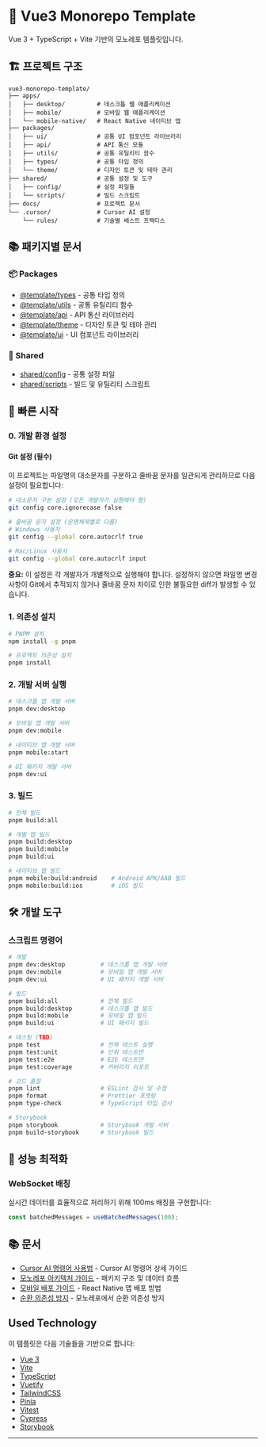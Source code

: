 # 🚀 Vue3 Monorepo Template

Vue 3 + TypeScript + Vite 기반의 모노레포 템플릿입니다.

## 🏗️ 프로젝트 구조

```
vue3-monorepo-template/
├── apps/
│   ├── desktop/         # 데스크톱 웹 애플리케이션
│   ├── mobile/          # 모바일 웹 애플리케이션
│   └── mobile-native/   # React Native 네이티브 앱
├── packages/
│   ├── ui/              # 공통 UI 컴포넌트 라이브러리
│   ├── api/             # API 통신 모듈
│   ├── utils/           # 공통 유틸리티 함수
│   ├── types/           # 공통 타입 정의
│   └── theme/           # 디자인 토큰 및 테마 관리
├── shared/              # 공통 설정 및 도구
│   ├── config/          # 설정 파일들
│   └── scripts/         # 빌드 스크립트
├── docs/                # 프로젝트 문서
└── .cursor/             # Cursor AI 설정
    └── rules/           # 기술별 베스트 프랙티스
```

## 📚 패키지별 문서

### 📦 Packages
- [@template/types](./packages/types/README.md) - 공통 타입 정의
- [@template/utils](./packages/utils/README.md) - 공통 유틸리티 함수
- [@template/api](./packages/api/README.md) - API 통신 라이브러리
- [@template/theme](./packages/theme/README.md) - 디자인 토큰 및 테마 관리
- [@template/ui](./packages/ui/README.md) - UI 컴포넌트 라이브러리

### 🔧 Shared
- [shared/config](./shared/config/README.md) - 공통 설정 파일
- [shared/scripts](./shared/scripts/README.md) - 빌드 및 유틸리티 스크립트

## 🚀 빠른 시작

### 0. 개발 환경 설정

#### Git 설정 (필수)
이 프로젝트는 파일명의 대소문자를 구분하고 줄바꿈 문자를 일관되게 관리하므로 다음 설정이 필요합니다:

```bash
# 대소문자 구분 설정 (모든 개발자가 실행해야 함)
git config core.ignorecase false

# 줄바꿈 문자 설정 (운영체제별로 다름)
# Windows 사용자
git config --global core.autocrlf true

# Mac/Linux 사용자
git config --global core.autocrlf input
```

**중요:** 이 설정은 각 개발자가 개별적으로 실행해야 합니다. 설정하지 않으면 파일명 변경사항이 Git에서 추적되지 않거나 줄바꿈 문자 차이로 인한 불필요한 diff가 발생할 수 있습니다.

### 1. 의존성 설치

```bash
# PNPM 설치
npm install -g pnpm

# 프로젝트 의존성 설치
pnpm install
```

### 2. 개발 서버 실행

```bash
# 데스크톱 앱 개발 서버
pnpm dev:desktop

# 모바일 앱 개발 서버
pnpm dev:mobile

# 네이티브 앱 개발 서버
pnpm mobile:start

# UI 패키지 개발 서버
pnpm dev:ui
```

### 3. 빌드

```bash
# 전체 빌드
pnpm build:all

# 개별 앱 빌드
pnpm build:desktop
pnpm build:mobile
pnpm build:ui

# 네이티브 앱 빌드
pnpm mobile:build:android    # Android APK/AAB 빌드
pnpm mobile:build:ios        # iOS 빌드
```

## 🛠️ 개발 도구

### 스크립트 명령어

```bash
# 개발
pnpm dev:desktop          # 데스크톱 앱 개발 서버
pnpm dev:mobile           # 모바일 앱 개발 서버
pnpm dev:ui               # UI 패키지 개발 서버

# 빌드
pnpm build:all            # 전체 빌드
pnpm build:desktop        # 데스크톱 앱 빌드
pnpm build:mobile         # 모바일 앱 빌드
pnpm build:ui             # UI 패키지 빌드

# 테스팅 (TBD)
pnpm test                 # 전체 테스트 실행
pnpm test:unit            # 단위 테스트만
pnpm test:e2e             # E2E 테스트만
pnpm test:coverage        # 커버리지 리포트

# 코드 품질
pnpm lint                 # ESLint 검사 및 수정
pnpm format               # Prettier 포맷팅
pnpm type-check           # TypeScript 타입 검사

# Storybook
pnpm storybook            # Storybook 개발 서버
pnpm build-storybook      # Storybook 빌드
```

## 🎯 성능 최적화

### WebSocket 배칭

실시간 데이터를 효율적으로 처리하기 위해 100ms 배칭을 구현합니다:

```typescript
const batchedMessages = useBatchedMessages(100);
```

## 📚 문서

- [Cursor AI 명령어 사용법](./CURSOR_COMMANDS.md) - Cursor AI 명령어 상세 가이드
- [모노레포 아키텍처 가이드](./docs/architecture.md) - 패키지 구조 및 데이터 흐름
- [모바일 배포 가이드](./docs/mobile-deployment.md) - React Native 앱 배포 방법
- [순환 의존성 방지](./docs/circular-dependency-prevention.md) - 모노레포에서 순환 의존성 방지

## Used Technology

이 템플릿은 다음 기술들을 기반으로 합니다:

- [Vue 3](https://vuejs.org/)
- [Vite](https://vitejs.dev/)
- [TypeScript](https://www.typescriptlang.org/)
- [Vuetify](https://vuetifyjs.com/)
- [TailwindCSS](https://tailwindcss.com/)
- [Pinia](https://pinia.vuejs.org/)
- [Vitest](https://vitest.dev/)
- [Cypress](https://cypress.io/)
- [Storybook](https://storybook.js.org/)

---
